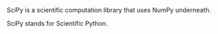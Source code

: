 SciPy is a scientific computation library that uses NumPy underneath.

SciPy stands for Scientific Python.